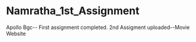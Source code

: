 # Namratha_1st_Assignment
Apollo Bgc-- First assignment completed.
2nd Assigment uploaded--Movie Website
